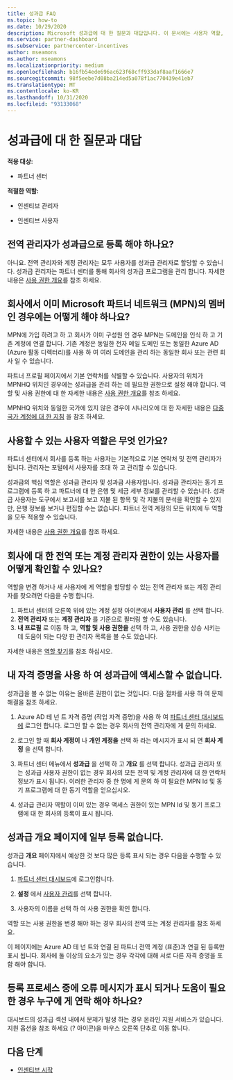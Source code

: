 ```yaml
---
title: 성과급 FAQ
ms.topic: how-to
ms.date: 10/29/2020
description: Microsoft 성과급에 대 한 질문과 대답입니다. 이 문서에는 사용자 역할, 등록 방법 또는 오류 메시지에 대해 수행할 작업에 대 한 질문이 포함 되어 있습니다.
ms.service: partner-dashboard
ms.subservice: partnercenter-incentives
author: mseamons
ms.author: mseamons
ms.localizationpriority: medium
ms.openlocfilehash: b16fb54ede696ac623f68cff933daf8aaf1666e7
ms.sourcegitcommit: 98f5eebe7d08ba214ed5a078f1ac770439e41eb7
ms.translationtype: MT
ms.contentlocale: ko-KR
ms.lasthandoff: 10/31/2020
ms.locfileid: "93133068"
---
```

# <a name="frequently-asked-questions-on-incentives"></a>성과급에 대 한 질문과 대답

**적용 대상:**

- 파트너 센터

**적절한 역할:**

- 인센티브 관리자

- 인센티브 사용자

## <a name="do-i-need-to-be-the-global-admin-to-enroll-in-incentives"></a>전역 관리자가 성과급으로 등록 해야 하나요?

아니요. 전역 관리자와 계정 관리자는 모두 사용자를 성과급 관리자로 할당할 수 있습니다. 성과급 관리자는 파트너 센터를 통해 회사의 성과급 프로그램을 관리 합니다. 자세한 내용은 [사용 권한 개요](permissions-overview.md)를 참조 하세요.

## <a name="what-do-i-need-to-do-if-i-find-my-company-is-already-a-member-of-the-microsoft-partner-network-mpn"></a>회사에서 이미 Microsoft 파트너 네트워크 (MPN)의 멤버인 경우에는 어떻게 해야 하나요?

MPN에 가입 하려고 하 고 회사가 이미 구성원 인 경우 MPN는 도메인을 인식 하 고 기존 계정에 연결 합니다. 기존 계정은 동일한 전자 메일 도메인 또는 동일한 Azure AD (Azure 활동 디렉터리)를 사용 하 여 여러 도메인을 관리 하는 동일한 회사 또는 관련 회사 일 수 있습니다.

파트너 프로필 페이지에서 기본 연락처를 식별할 수 있습니다. 사용자의 위치가 MPNHQ 위치인 경우에는 성과급을 관리 하는 데 필요한 권한으로 설정 해야 합니다. 역할 및 사용 권한에 대 한 자세한 내용은 [사용 권한 개요](permissions-overview.md)를 참조 하세요.

MPNHQ 위치와 동일한 국가에 있지 않은 경우이 시나리오에 대 한 자세한 내용은 [다중 국가 계정에 대 한 지침](https://support.microsoft.com/help/4515619/special-considerations-for-multi-national-partners-joining-the-microso) 을 참조 하세요.

## <a name="what-user-roles-are-available"></a>사용할 수 있는 사용자 역할은 무엇 인가요?

파트너 센터에서 회사를 등록 하는 사용자는 기본적으로 기본 연락처 및 전역 관리자가 됩니다. 관리자는 포털에서 사용자를 초대 하 고 관리할 수 있습니다.

성과급의 핵심 역할은 성과급 관리자 및 성과급 사용자입니다. 성과급 관리자는 동기 프로그램에 등록 하 고 파트너에 대 한 은행 및 세금 세부 정보를 관리할 수 있습니다. 성과급 사용자는 도구에서 보고서를 보고 지불 된 항목 및 각 지불의 분석을 확인할 수 있지만, 은행 정보를 보거나 편집할 수는 없습니다. 파트너 전역 계정의 모든 위치에 두 역할을 모두 적용할 수 있습니다.

자세한 내용은 [사용 권한 개요](permissions-overview.md)를 참조 하세요.

## <a name="how-can-i-find-out-who-has-global-or-account-admin-rights-for-my-company"></a>회사에 대 한 전역 또는 계정 관리자 권한이 있는 사용자를 어떻게 확인할 수 있나요?

역할을 변경 하거나 새 사용자에 게 역할을 할당할 수 있는 전역 관리자 또는 계정 관리자를 찾으려면 다음을 수행 합니다.

1. 파트너 센터의 오른쪽 위에 있는 계정 설정 아이콘에서 **사용자 관리** 를 선택 합니다.
2. **전역 관리자** 또는 **계정 관리자** 를 기준으로 필터링 할 수도 있습니다.
3. **내 프로필** 로 이동 하 고, **역할 및 사용 권한을** 선택 하 고, 사용 권한을 상승 시키는 데 도움이 되는 다양 한 관리자 목록을 볼 수도 있습니다.
 
자세한 내용은 [역할 찾기](find-your-role.md)를 참조 하십시오.  

## <a name="i-cant-access-incentives-using-my-credentials"></a>내 자격 증명을 사용 하 여 성과급에 액세스할 수 없습니다.

성과급을 볼 수 없는 이유는 올바른 권한이 없는 것입니다. 다음 절차를 사용 하 여 문제 해결을 참조 하세요.

1. Azure AD 테 넌 트 자격 증명 (작업 자격 증명)을 사용 하 여 [파트너 센터 대시보드에](https://partner.microsoft.com/dashboard/) 로그인 합니다. 로그인 할 수 없는 경우 회사의 전역 관리자에 게 문의 하세요.

2. 로그인 할 때 **회사 계정이** 나 **개인 계정을** 선택 하 라는 메시지가 표시 되 면 **회사 계정** 을 선택 합니다.

3. 파트너 센터 메뉴에서 **성과급** 을 선택 하 고 **개요** 를 선택 합니다. 성과급 관리자 또는 성과급 사용자 권한이 없는 경우 회사의 모든 전역 및 계정 관리자에 대 한 연락처 정보가 표시 됩니다. 이러한 관리자 중 한 명에 게 문의 하 여 필요한 MPN Id 및 동기 프로그램에 대 한 동기 역할을 얻으십시오.

4. 성과급 관리자 역할이 이미 있는 경우 액세스 권한이 있는 MPN Id 및 동기 프로그램에 대 한 회사의 등록이 표시 됩니다.

## <a name="some-enrollments-are-missing-from-the-incentives-overview-page"></a>성과급 개요 페이지에 일부 등록 없습니다.

성과급 **개요** 페이지에서 예상한 것 보다 많은 등록 표시 되는 경우 다음을 수행할 수 있습니다.

1. [파트너 센터 대시보드](https://partner.microsoft.com/dashboard/)에 로그인합니다.

2. **설정** 에서 [사용자 관리](https://partner.microsoft.com/pcv/users)를 선택 합니다.

3. 사용자의 이름을 선택 하 여 사용 권한을 확인 합니다.

역할 또는 사용 권한을 변경 해야 하는 경우 회사의 전역 또는 계정 관리자를 참조 하세요.

이 페이지에는 Azure AD 테 넌 트와 연결 된 파트너 전역 계정 (표준)과 연결 된 등록만 표시 됩니다. 회사에 둘 이상의 요소가 있는 경우 각각에 대해 서로 다른 자격 증명을 포함 해야 합니다.

## <a name="who-should-i-contact-if-i-get-an-error-message-or-need-help-during-the-enrollment-process"></a>등록 프로세스 중에 오류 메시지가 표시 되거나 도움이 필요한 경우 누구에 게 연락 해야 하나요?

대시보드의 성과급 섹션 내에서 문제가 발생 하는 경우 온라인 지원 서비스가 있습니다. 지원 옵션을 참조 하세요 (? 아이콘)을 마우스 오른쪽 단추로 이동 합니다.

## <a name="next-steps"></a>다음 단계

- [인센티브 시작](incentives-get-started-intro.md)
